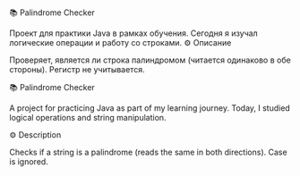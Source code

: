📚 Palindrome Checker

Проект для практики Java в рамках обучения. Сегодня я изучал логические операции и работу со строками.
⚙️ Описание

Проверяет, является ли строка палиндромом (читается одинаково в обе стороны). Регистр не учитывается.

📚 Palindrome Checker

A project for practicing Java as part of my learning journey. Today, I studied logical operations and string manipulation.

⚙️ Description

Checks if a string is a palindrome (reads the same in both directions). Case is ignored.
